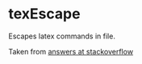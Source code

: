 # texEscape
Escapes latex commands in file.

Taken from [answers at stackoverflow](http://stackoverflow.com/questions/16259923/how-can-i-escape-latex-special-characters-inside-django-templates)
